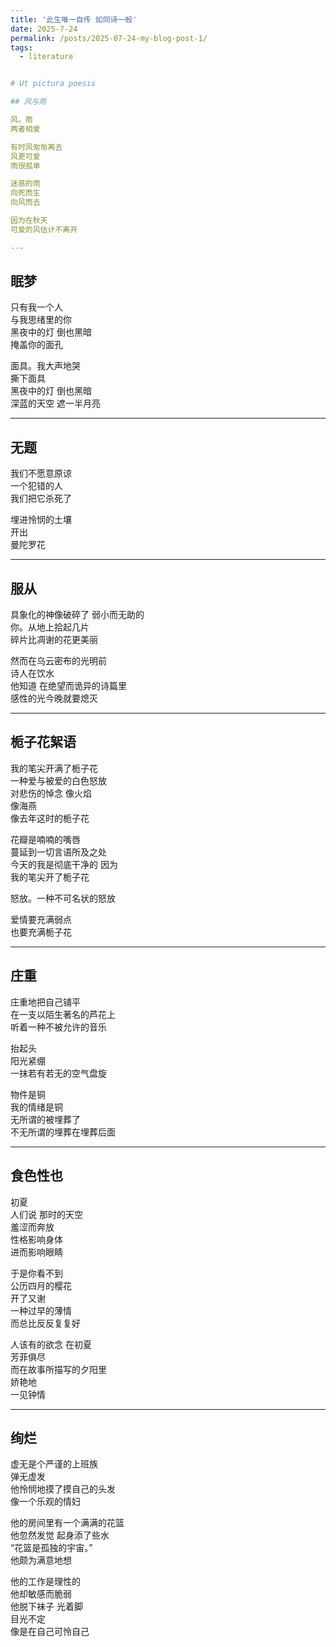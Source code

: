 ```yaml
---
title: '此生唯一自传 如同诗一般'
date: 2025-7-24
permalink: /posts/2025-07-24-my-blog-post-1/
tags:
  - literature 


# Ut pictura poesis

## 风与雨

风。雨  
两者相爱  

有时风匆匆离去  
风更可爱  
雨很孤单  

迷惑的雨  
向死而生  
向风而去  

因为在秋天  
可爱的风估计不离开  

---
```


## 眠梦

只有我一个人  
与我思绪里的你  
黑夜中的灯 倒也黑暗  
掩盖你的面孔  

面具。我大声地哭  
撕下面具  
黑夜中的灯 倒也黑暗  
深蓝的天空 遮一半月亮  

---

## 无题

我们不愿意原谅  
一个犯错的人  
我们把它杀死了  

埋进怜悯的土壤  
开出  
曼陀罗花  

---

## 服从

具象化的神像破碎了 弱小而无助的  
你。从地上拾起几片  
碎片比凋谢的花更美丽  

然而在乌云密布的光明前  
诗人在饮水  
他知道 在绝望而诡异的诗篇里  
感性的光今晚就要熄灭  

---

## 栀子花絮语

我的笔尖开满了栀子花  
一种爱与被爱的白色怒放  
对悲伤的悼念 像火焰  
像海燕  
像去年这时的栀子花  

花瓣是喃喃的嘴唇  
蔓延到一切言语所及之处  
今天的我是彻底干净的 因为  
我的笔尖开了栀子花  

怒放。一种不可名状的怒放  

爱情要充满弱点  
也要充满栀子花  

---

## 庄重

庄重地把自己铺平  
在一支以陌生著名的芦花上  
听着一种不被允许的音乐  

抬起头  
阳光紧绷  
一抹若有若无的空气盘旋  

物件是铜  
我的情绪是铜  
无所谓的被埋葬了  
不无所谓的埋葬在埋葬后面  

---

## 食色性也

初夏  
人们说 那时的天空  
羞涩而奔放  
性格影响身体  
进而影响眼睛  

于是你看不到  
公历四月的樱花  
开了又谢  
一种过早的薄情  
而总比反反复复好  

人该有的欲念 在初夏  
芳菲俱尽  
而在故事所描写的夕阳里  
娇艳地  
一见钟情  

---

## 绚烂

虚无是个严谨的上班族  
弹无虚发  
他怜悯地摸了摸自己的头发  
像一个乐观的情妇  

他的房间里有一个满满的花篮  
他忽然发觉 起身添了些水  
“花篮是孤独的宇宙。”  
他颇为满意地想  

他的工作是理性的  
他却敏感而脆弱  
他脱下袜子 光着脚  
目光不定  
像是在自己可怜自己  
